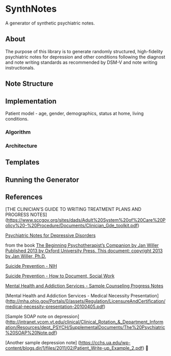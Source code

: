 # SynthNotes
A generator of synthetic psychiatric notes.

## About

The purpose of this library is to generate randomly structured, high-fidelity psychiatric notes for depression and other conditions following the diagnost and note writing standards as recommended by DSM-V and note writing instructionals.

## Note Structure

## Implementation

Patient model - age, gender, demographics, status at home, living conditions. 

### Algorithm 

### Architecture

## Templates

## Running the Generator

## References

[THE CLINICIAN’S GUIDE TO WRITING TREATMENT PLANS AND PROGRESS NOTES] (https://www.sccgov.org/sites/dads/Adult%20System%20of%20Care%20Policy%20-%20Procedure/Documents/Clinician_Gde_toolkit.pdf)  

[Psychiatric Notes for Depressive Disorders](http://medicaltranscriptionwordhelp.synthasite.com/mental-status-exam-common-words-and-phrases.php)

from the book
[The Beginning Psychotherapist’s Companion by Jan Willer Published 2013 by Oxford University Press. 
This document: copyright 2013 by Jan Willer, Ph.D.](http://drwiller.com/wp-content/uploads/2013/07/Ch-19-Sample-Progress-Note-for-Suicide-Risk.pdf)

[Suicide Prevention - NIH](https://www.nimh.nih.gov/health/topics/suicide-prevention/index.shtml)


[Suicide Prevention - How to Document, Social Work](http://www.socialwork.career/2016/12/suicidal-ideation-how-to-document.html)

[Mental Health and Addiction Services - Sample Counseling Progress Notes](http://mha.ohio.gov/Portals/0/assets/Regulation/LicensureAndCertification/sample-counseling-progress-notes.pdf)

[Mental Health and Addiction Services - Medical Necessity Presentation]
(http://mha.ohio.gov/Portals/0/assets/Regulation/LicensureAndCertification/medical-necessity-presentation-20100405.pdf)

[Sample SOAP note on depression]
(http://intranet.vcom.vt.edu/clinical/Clinical_Rotation_&_Department_Information/Resources/dept_PSYCH/SupplementalDocuments/The%20Psychiatric%20SOAP%20Note.pdf)

[Another sample depression note]
(https://cchs.ua.edu/wp-content/blogs.dir/1/files/2011/02/Patient_Write-up_Example_2.pdf)


